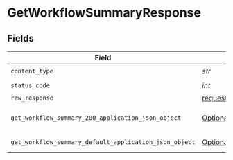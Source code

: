 # GetWorkflowSummaryResponse


## Fields

| Field                                                                                                                     | Type                                                                                                                      | Required                                                                                                                  | Description                                                                                                               |
| ------------------------------------------------------------------------------------------------------------------------- | ------------------------------------------------------------------------------------------------------------------------- | ------------------------------------------------------------------------------------------------------------------------- | ------------------------------------------------------------------------------------------------------------------------- |
| `content_type`                                                                                                            | *str*                                                                                                                     | :heavy_check_mark:                                                                                                        | N/A                                                                                                                       |
| `status_code`                                                                                                             | *int*                                                                                                                     | :heavy_check_mark:                                                                                                        | N/A                                                                                                                       |
| `raw_response`                                                                                                            | [requests.Response](https://requests.readthedocs.io/en/latest/api/#requests.Response)                                     | :heavy_minus_sign:                                                                                                        | N/A                                                                                                                       |
| `get_workflow_summary_200_application_json_object`                                                                        | [Optional[GetWorkflowSummary200ApplicationJSON]](../../models/operations/getworkflowsummary200applicationjson.md)         | :heavy_minus_sign:                                                                                                        | Metrics and trends for a workflow                                                                                         |
| `get_workflow_summary_default_application_json_object`                                                                    | [Optional[GetWorkflowSummaryDefaultApplicationJSON]](../../models/operations/getworkflowsummarydefaultapplicationjson.md) | :heavy_minus_sign:                                                                                                        | Error response.                                                                                                           |